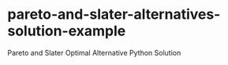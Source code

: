 # pareto-and-slater-alternatives-solution-example
Pareto and Slater Optimal Alternative Python Solution
